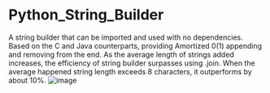 # Python_String_Builder
A string builder that can be imported and used with no dependencies. Based on the C and Java counterparts, providing Amortized 0(1) appending and removing from the end. As the average length of strings added increases, the efficiency of string builder surpasses using .join. When the average happened string length exceeds 8 characters, it outperforms by about 10%.
![image](https://github.com/TylerRLowe/Python_String_Builder/assets/99204234/ffd45d4b-92e3-4470-8306-3f51199b6101)

